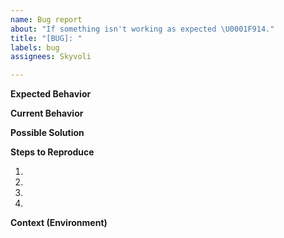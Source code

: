 ```yaml
---
name: Bug report
about: "If something isn't working as expected \U0001F914."
title: "[BUG]: "
labels: bug
assignees: Skyvoli

---
```


**Expected Behavior**
<!--- Tell us what should happen -->

**Current Behavior**
<!--- Tell us what happens instead of the expected behavior -->

**Possible Solution**
<!--- Not obligatory, but suggest a fix/reason for the bug, -->

**Steps to Reproduce**
<!--- Provide a link to a live example, or an unambiguous set of steps to -->
<!--- reproduce this bug. Include code to reproduce, if relevant -->
1.
2.
3.
4.

**Context (Environment)**
<!--- How has this issue affected you? What are you trying to accomplish? -->
